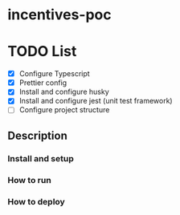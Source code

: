 # incentives-poc

# TODO List

- [x] Configure Typescript
- [x] Prettier config
- [x] Install and configure husky
- [x] Install and configure jest (unit test framework)
- [ ] Configure project structure

## Description

### Install and setup

### How to run

### How to deploy

